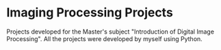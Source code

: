 # Imaging Processing Projects

Projects developed for the Master's subject "Introduction of Digital Image Processing". All the projects were developed by myself using Python.
